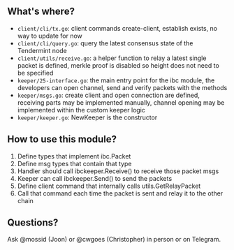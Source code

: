 What's where?
-------------

- `client/cli/tx.go`: client commands create-client, establish exists, no way to update for now
- `client/cli/query.go`: query the latest consensus state of the Tendermint node
- `client/utils/receive.go`: a helper function to relay a latest single packet is defined, merkle proof is disabled so height does not need to be specified
- `keeper/25-interface.go`: the main entry point for the ibc module, the developers can open channel, send and verify packets with the methods
- `keeper/msgs.go`: create client and open connection are defined, receiving parts may be implemented manually, channel opening may be implemented within the custom keeper logic
- `keeper/keeper.go`: NewKeeper is the constructor

How to use this module?
-----------------------

1. Define types that implement ibc.Packet
2. Define msg types that contain that type
3. Handler should call ibckeeper.Receive() to receive those packet msgs
4. Keeper can call ibckeeper.Send() to send the packets
5. Define client command that internally calls utils.GetRelayPacket
6. Call that command each time the packet is sent and relay it to the other chain

Questions?
----------

Ask @mossid (Joon) or @cwgoes (Christopher) in person or on Telegram.
